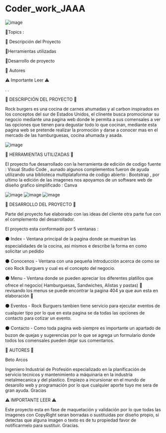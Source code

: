 # Coder_work_JAAA
![image](https://user-images.githubusercontent.com/112523228/195682010-f6abf769-a29c-473f-ab43-fa89be26b0b5.png)


:hamburger:Topics :

:fries: Descripción del Proyecto

:meat_on_bone:Herramientas utilizadas

:spaghetti:Desarrollo de proyecto

:fork_and_knife: Autores

:warning: Importante Leer :warning:





.
.

:hamburger: DESCRIPCIÓN DEL PROYECTO :hamburger:

Rock burgers es una cocina de carnes ahumadas y al carbon inspirados en los conceptos del sur de Estados Unidos, el clinente busca promocionar su negocio mediante una pagina web donde le permita a sus comensales a ver las opciones que tienen para degustar todo lo que cocinan, mediante esta pagina web se pretende realizar la promoción y darse a conocer mas en el mercado de las hamburguesas, cocina ahumada y asada.

![image](https://user-images.githubusercontent.com/112523228/195712013-8922d814-6b49-419c-9f01-53db7e8a92fc.png)


:hamburger: HERRAMIENTAS UTILIZADAS :hamburger:

El proyecto fue desarrollado con la herramienta de edición de codigo fuente : Visual Studio Code , aunado algunos complementos fueron de ayuda utilizando una biblioteca multiplataforma de codigo abierto : Bootstrap , por ultimo la edición de las imagenes nos apoyamos de un software web de diseño grafico simplificado : Canva 

![image](https://user-images.githubusercontent.com/112523228/195713652-b43f1102-bbfa-479e-bab5-39420e97bc9d.png) ![image](https://user-images.githubusercontent.com/112523228/195713976-5aa609b3-9fcf-4420-b0de-df920dda5b5d.png) ![image](https://user-images.githubusercontent.com/112523228/195714284-2dc067a9-4eb4-49ec-bb1b-c1621276c783.png)


:hamburger: DESARROLLO DEL PROYECTO :hamburger:

Parte del proyecto fue elaborado con las ideas del cliente otra parte fue con el  complemento del desarrollador. 

El proyecto esta conformado por 5 ventanas :

:black_circle: Index  - Ventana principal de la pagina donde se muestran las especialidades de la cocina, asi mismos e describe la forma en como solicitar un pedidio 

:black_circle:  Conocenos -  Ventana con una pequeña Introducción acerca de como se ceo Rock Burguers y cual es el concepto del negocio.

:black_circle: Menu - Ventana donde se pueden apreciar los diferentes platillos que ofrece el negocio( Hamburguesas, Sandwiches, Alistas y pastas) 
:eyes: revisando los menus se puede encontrar la pagina 404 ya que aun esta en elaboración :eyes:

:black_circle: Eventos - Rock Burguers tambien tiene servicio para ejecutar eventos de cualquier tipo por lo que en esta pagina se da todas las opciones de contacto para cotizar un evento.

:black_circle: Contacto -  Como toda pagina web siempre es importante un apartado de buzon de quejas y sugerencias por lo que se agrega un formulario donde todos los comensales pueden dejar sus comentarios.


:hamburger: AUTORES :hamburger:

Beto Arcos 

Ingeniero Industrial de Profesión especializado en la planificación de servicio tecnicos y mantenimiento a máquinaria en la industria metalmecanica y del plastico. Empiezo a incursionar en el mundo de desarollo web y  programación por lo que cualquier aporte tuyo me sera de gran ayuda. Gracias 


:warning: IMPORTANTE LEER :warning:

Este proyecto esta en fase de maquetación y validación por lo que todas las imagenes con CopyRight seran borradas o sustituidas por diseño propio, si detectas que alguna  imagen o texto es de tu propiedad favor de notificarmelo para sustituir. Gracias. 
